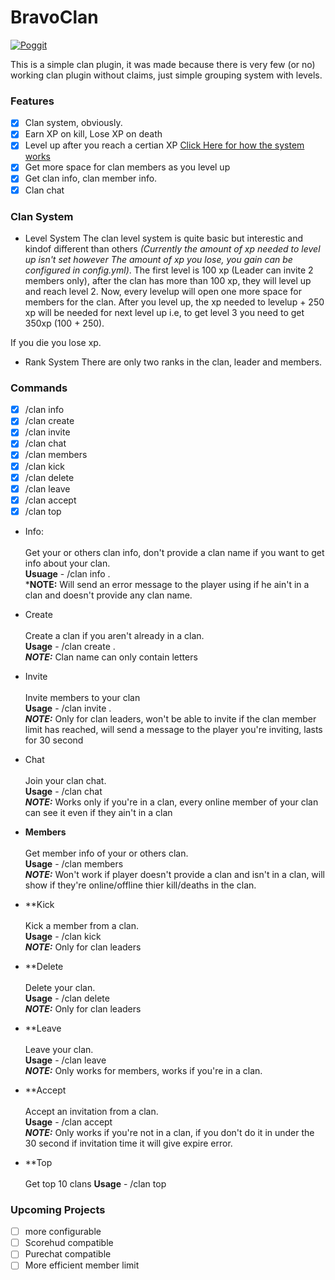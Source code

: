 # BravoClan

[![Poggit](https://poggit.pmmp.io/shield.state/BravoClan)](https://poggit.pmmp.io/p/BravoClan)

This is a simple clan plugin, it was made because there is very few (or no) working clan plugin without claims, just simple grouping system with levels.

### Features

- [x] Clan system, obviously.
- [x] Earn XP on kill, Lose XP on death
- [x] Level up after you reach a certian XP [Click Here for how the system works](https://github.com/Itzdvbravo/BravoClan/blob/master/README.md#clan-system)
- [x] Get more space for clan members as you level up
- [x] Get clan info, clan member info.
- [x] Clan chat

### Clan System

- Level System
The clan level system is quite basic but interestic and kindof different than others _(Currently the amount of xp needed to level up isn't set however The amount of xp you lose, you gain can be configured in config.yml)_.
The first level is 100 xp (Leader can invite 2 members only), after the clan has more than 100 xp, they will level up and reach level 2.
Now, every levelup will open one more space for members for the clan. After you level up, the xp needed to levelup + 250 xp will be needed for next level up i.e, to get level 3 you need to get 350xp (100 + 250).

If you die you lose xp.

- Rank System
There are only two ranks in the clan, leader and members.

### Commands
- [x] /clan info
- [x] /clan create
- [x] /clan invite
- [x] /clan chat
- [x] /clan members
- [x] /clan kick
- [x] /clan delete
- [x] /clan leave
- [x] /clan accept
- [x] /clan top

- Info:<br>  
Get your or others clan info, don't provide a clan name if you want to get info about your clan.  
**Usuage** - /clan info <clan>.  
***NOTE:** Will send an error message to the player using if he ain't in a clan and doesn't provide any clan name.  

- Create<br>  
Create a clan if you aren't already in a clan.  
**Usage** - /clan create <clan name>.  
***NOTE:*** Clan name can only contain letters  

- Invite<br>  
Invite members to your clan  
**Usage** - /clan invite <member>.  
***NOTE:*** Only for clan leaders, won't be able to invite if the clan member limit has reached, will send a message to the player you're inviting, lasts for 30 second  

- Chat<br>  
Join your clan chat.  
**Usage** - /clan chat  
***NOTE:*** Works only if you're in a clan, every online member of your clan can see it even if they ain't in a clan  

- **Members**<br>  
Get member info of your or others clan.  
**Usage** - /clan members <clan>  
***NOTE:*** Won't work if player doesn't provide a clan and isn't in a clan, will show if they're online/offline thier kill/deaths in the clan.  

- **Kick<br>  
Kick a member from a clan.  
**Usage** - /clan kick  
***NOTE:*** Only for clan leaders  

- **Delete<br>  
Delete your clan.  
**Usage** - /clan delete  
***NOTE:*** Only for clan leaders  

- **Leave<br>  
Leave your clan.  
**Usage** - /clan leave  
***NOTE:*** Only works for members, works if you're in a clan.  

- **Accept<br>  
Accept an invitation from a clan.  
**Usage** - /clan accept  
***NOTE:*** Only works if you're not in a clan, if you don't do it in under the 30 second if invitation time it will give expire error.  

- **Top<br>   
Get top 10 clans
**Usage** - /clan top

### Upcoming Projects
- [ ] more configurable
- [ ] Scorehud compatible
- [ ] Purechat compatible
- [ ] More efficient member limit 
